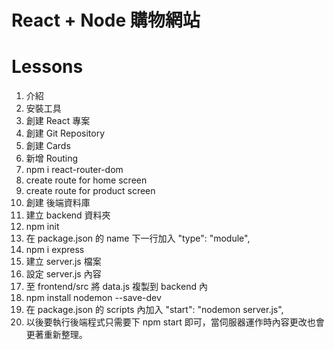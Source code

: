 #  React + Node 購物網站

# Lessons
1. 介紹
2. 安裝工具
3. 創建 React 專案
4. 創建 Git Repository
5. 創建 Cards
6. 新增 Routing
  1. npm i react-router-dom
  2. create route for home screen
  3. create route for product screen
7. 創建 後端資料庫
  1. 建立 backend 資料夾
  2. npm init
  3. 在 package.json 的 name 下一行加入 "type": "module",
  4. npm i express
  5. 建立 server.js 檔案
  6. 設定 server.js 內容
  7. 至 frontend/src 將 data.js 複製到 backend 內
  8. npm install nodemon --save-dev
  9. 在 package.json 的 scripts 內加入 "start": "nodemon server.js",
  10. 以後要執行後端程式只需要下 npm start 即可，當伺服器運作時內容更改也會更著重新整理。
